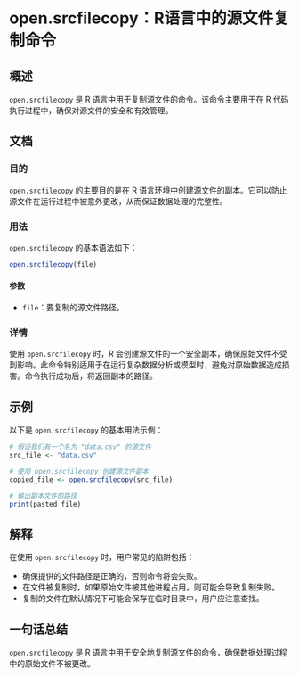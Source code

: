 <!--
Meta Description: # open.srcfilecopy：R语言中的源文件复制命令 ## 概述 `open.srcfilecopy` 是 R 语言中用于复制源文件的命令。该命令主要用于在 R 代码执行过程中，确保对源文件的安全和有效管理。 ## 文档 ### 目的 `open.srcfilecopy` 的主要目的是在 ...
Meta Keywords: open, srcfilecopy, file, data, csv
-->

# open.srcfilecopy：R语言中的源文件复制命令

## 概述
`open.srcfilecopy` 是 R 语言中用于复制源文件的命令。该命令主要用于在 R 代码执行过程中，确保对源文件的安全和有效管理。

## 文档
### 目的
`open.srcfilecopy` 的主要目的是在 R 语言环境中创建源文件的副本。它可以防止源文件在运行过程中被意外更改，从而保证数据处理的完整性。

### 用法
`open.srcfilecopy` 的基本语法如下：
```R
open.srcfilecopy(file)
```

#### 参数
- `file`：要复制的源文件路径。

### 详情
使用 `open.srcfilecopy` 时，R 会创建源文件的一个安全副本，确保原始文件不受到影响。此命令特别适用于在运行复杂数据分析或模型时，避免对原始数据造成损害。命令执行成功后，将返回副本的路径。

## 示例
以下是 `open.srcfilecopy` 的基本用法示例：

```R
# 假设我们有一个名为 "data.csv" 的源文件
src_file <- "data.csv"

# 使用 open.srcfilecopy 创建源文件副本
copied_file <- open.srcfilecopy(src_file)

# 输出副本文件的路径
print(pasted_file)
```

## 解释
在使用 `open.srcfilecopy` 时，用户常见的陷阱包括：
- 确保提供的文件路径是正确的，否则命令将会失败。
- 在文件被复制时，如果原始文件被其他进程占用，则可能会导致复制失败。
- 复制的文件在默认情况下可能会保存在临时目录中，用户应注意查找。

## 一句话总结
`open.srcfilecopy` 是 R 语言中用于安全地复制源文件的命令，确保数据处理过程中的原始文件不被更改。